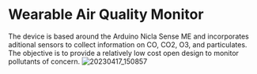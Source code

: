 # Wearable Air Quality Monitor
The device is based around the Arduino Nicla Sense ME  and incorporates aditional sensors to collect information on CO, CO2, O3, and particulates. The objective is to provide a relatively low cost open design to monitor pollutants of concern.
![20230417_150857](https://user-images.githubusercontent.com/77997125/233186958-e2798079-1cbf-4580-a4c5-0dc3406ac8f2.jpg)

